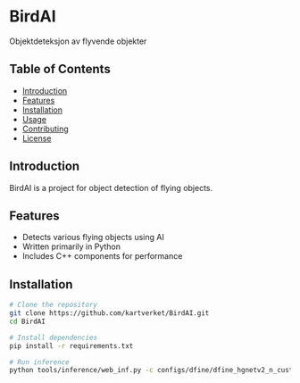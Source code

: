 # BirdAI

Objektdeteksjon av flyvende objekter

## Table of Contents

- [Introduction](#introduction)
- [Features](#features)
- [Installation](#installation)
- [Usage](#usage)
- [Contributing](#contributing)
- [License](#license)

## Introduction

BirdAI is a project for object detection of flying objects.

## Features

- Detects various flying objects using AI
- Written primarily in Python
- Includes C++ components for performance

## Installation

```bash
# Clone the repository
git clone https://github.com/kartverket/BirdAI.git
cd BirdAI

# Install dependencies
pip install -r requirements.txt

# Run inference
python tools/inference/web_inf.py -c configs/dfine/dfine_hgnetv2_n_custom.yml -r best.pth --device cpu
